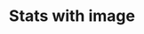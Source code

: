 ---
title: Stats with image
category: Marketing
paid: true
isActive: true
ltr: {"preview":"function App() {\n  const stats = [{\n    data: \"35K\",\n    title: \"Customers\"\n  }, {\n    data: \"10K+\",\n    title: \"Downloads\"\n  }, {\n    data: \"40+\",\n    title: \"Countries\"\n  }, {\n    data: \"30M+\",\n    title: \"Total revenue\"\n  }];\n  return /*#__PURE__*/React.createElement(\"section\", {\n    className: \"py-14\"\n  }, /*#__PURE__*/React.createElement(\"div\", {\n    className: \"max-w-screen-xl mx-auto px-4 text-gray-600 gap-x-12 items-start justify-between lg:flex md:px-8\"\n  }, /*#__PURE__*/React.createElement(\"div\", {\n    className: \"sm:hidden lg:block lg:max-w-xl\"\n  }, /*#__PURE__*/React.createElement(\"img\", {\n    src: \"https://images.unsplash.com/photo-1622675363311-3e1904dc1885?ixlib=rb-4.0.3&ixid=MnwxMjA3fDB8MHxwaG90by1wYWdlfHx8fGVufDB8fHx8&auto=format&fit=crop&w=870&q=80\",\n    className: \"rounded-lg\",\n    alt: \"\"\n  })), /*#__PURE__*/React.createElement(\"div\", {\n    className: \"mt-6 gap-12 sm:mt-0 md:flex lg:block\"\n  }, /*#__PURE__*/React.createElement(\"div\", {\n    className: \"max-w-2xl\"\n  }, /*#__PURE__*/React.createElement(\"h3\", {\n    className: \"text-gray-800 text-3xl font-semibold sm:text-4xl\"\n  }, \"We do our best to make customers always happy\"), /*#__PURE__*/React.createElement(\"p\", {\n    className: \"mt-3 max-w-xl\"\n  }, \"Lorem ipsum dolor sit amet, consectetur adipiscing elit. Morbi venenatis sollicitudin quam ut tincidunt.\")), /*#__PURE__*/React.createElement(\"div\", {\n    className: \"flex-none mt-6 md:mt-0 lg:mt-6\"\n  }, /*#__PURE__*/React.createElement(\"ul\", {\n    className: \"inline-grid gap-y-8 gap-x-14 grid-cols-2\"\n  }, stats.map((item, idx) => /*#__PURE__*/React.createElement(\"li\", {\n    key: idx,\n    className: \"\"\n  }, /*#__PURE__*/React.createElement(\"h4\", {\n    className: \"text-4xl text-indigo-600 font-semibold\"\n  }, item.data), /*#__PURE__*/React.createElement(\"p\", {\n    className: \"mt-3 font-medium\"\n  }, item.title))))))));\n}","react":{"jsxTail":[{"code":"export default () => {\n\n    const stats = [\n        {\n            data: \"35K\",\n            title: \"Customers\"\n        },\n        {\n            data: \"10K+\",\n            title: \"Downloads\"\n        },\n        {\n            data: \"40+\",\n            title: \"Countries\"\n        },\n        {\n            data: \"30M+\",\n            title: \"Total revenue\"\n        },\n    ]\n\n    return (\n        <section className=\"py-14\">\n            <div className=\"max-w-screen-xl mx-auto px-4 text-gray-600 gap-x-12 items-start justify-between lg:flex md:px-8\">\n                <div className=\"sm:hidden lg:block lg:max-w-xl\">\n                    <img src=\"https://images.unsplash.com/photo-1622675363311-3e1904dc1885?ixlib=rb-4.0.3&ixid=MnwxMjA3fDB8MHxwaG90by1wYWdlfHx8fGVufDB8fHx8&auto=format&fit=crop&w=870&q=80\" className=\"rounded-lg\" alt=\"\" />\n                </div>\n                <div className=\"mt-6 gap-12 sm:mt-0 md:flex lg:block\">\n                    <div className=\"max-w-2xl\">\n                        <h3 className=\"text-gray-800 text-3xl font-semibold sm:text-4xl\">\n                            We do our best to make customers always happy\n                        </h3>\n                        <p className=\"mt-3 max-w-xl\">\n                            Lorem ipsum dolor sit amet, consectetur adipiscing elit. Morbi venenatis sollicitudin quam ut tincidunt.\n                        </p>\n                    </div>\n                    <div className=\"flex-none mt-6 md:mt-0 lg:mt-6\">\n                        <ul className=\"inline-grid gap-y-8 gap-x-14 grid-cols-2\">\n                            {\n                                stats.map((item, idx) => (\n                                    <li key={idx} className=\"\">\n                                        <h4 className=\"text-4xl text-indigo-600 font-semibold\">{item.data}</h4>\n                                        <p className=\"mt-3 font-medium\">{item.title}</p>\n                                    </li>\n                                ))\n                            }\n                        </ul>\n                    </div>\n                </div>\n            </div>\n        </section>\n    )\n}","label":"App.jsx"}],"jsxCss":[]},"vue":{"vueTail":[],"vueCss":[]}}
rtl: {"vue":{"vueTail":[],"vueCss":[]},"preview":"function App() {\n  const stats = [{\n    data: \"35K\",\n    title: \"عملاء\"\n  }, {\n    data: \"10K+\",\n    title: \"تنزيلات\"\n  }, {\n    data: \"40+\",\n    title: \"بلدان\"\n  }, {\n    data: \"30M+\",\n    title: \"إجمالي الإيرادات\"\n  }];\n  return /*#__PURE__*/React.createElement(\"section\", {\n    className: \"py-14\"\n  }, /*#__PURE__*/React.createElement(\"div\", {\n    className: \"max-w-screen-xl mx-auto px-4 text-gray-600 gap-x-12 items-start justify-between lg:flex md:px-8\"\n  }, /*#__PURE__*/React.createElement(\"div\", {\n    className: \"sm:hidden lg:block lg:max-w-xl\"\n  }, /*#__PURE__*/React.createElement(\"img\", {\n    src: \"https://images.unsplash.com/photo-1622675363311-3e1904dc1885?ixlib=rb-4.0.3&ixid=MnwxMjA3fDB8MHxwaG90by1wYWdlfHx8fGVufDB8fHx8&auto=format&fit=crop&w=870&q=80\",\n    className: \"rounded-lg\",\n    alt: \"\"\n  })), /*#__PURE__*/React.createElement(\"div\", {\n    className: \"mt-6 gap-12 sm:mt-0 md:flex lg:block\"\n  }, /*#__PURE__*/React.createElement(\"div\", {\n    className: \"max-w-2xl\"\n  }, /*#__PURE__*/React.createElement(\"h3\", {\n    className: \"text-gray-800 text-3xl font-semibold sm:text-4xl\"\n  }, \"\\u0646\\u062D\\u0646 \\u0646\\u0628\\u0630\\u0644 \\u0642\\u0635\\u0627\\u0631\\u0649 \\u062C\\u0647\\u062F\\u0646\\u0627 \\u0644\\u062C\\u0639\\u0644 \\u0627\\u0644\\u0639\\u0645\\u0644\\u0627\\u0621 \\u0633\\u0639\\u062F\\u0627\\u0621 \\u062F\\u0627\\u0626\\u0645\\u064B\\u0627\"), /*#__PURE__*/React.createElement(\"p\", {\n    className: \"mt-3 max-w-xl\"\n  }, \"\\u0647\\u0630\\u0627 \\u0627\\u0644\\u0646\\u0635 \\u0647\\u0648 \\u0645\\u062B\\u0627\\u0644 \\u0644\\u0646\\u0635 \\u064A\\u0645\\u0643\\u0646 \\u0623\\u0646 \\u064A\\u0633\\u062A\\u0628\\u062F\\u0644 \\u0641\\u064A \\u0646\\u0641\\u0633 \\u0627\\u0644\\u0645\\u0633\\u0627\\u062D\\u0629\\u060C \\u0644\\u0642\\u062F \\u062A\\u0645 \\u062A\\u0648\\u0644\\u064A\\u062F \\u0647\\u0630\\u0627 \\u0627\\u0644\\u0646\\u0635 \\u0645\\u0646 \\u0645\\u0648\\u0644\\u062F \\u0627\\u0644\\u0646\\u0635 \\u0627\\u0644\\u0639\\u0631\\u0628\\u0649.\")), /*#__PURE__*/React.createElement(\"div\", {\n    className: \"flex-none mt-6 md:mt-0 lg:mt-6\"\n  }, /*#__PURE__*/React.createElement(\"ul\", {\n    className: \"inline-grid gap-y-8 gap-x-14 grid-cols-2\"\n  }, stats.map((item, idx) => /*#__PURE__*/React.createElement(\"li\", {\n    key: idx,\n    className: \"\"\n  }, /*#__PURE__*/React.createElement(\"h4\", {\n    className: \"text-4xl text-indigo-600 font-semibold\"\n  }, item.data), /*#__PURE__*/React.createElement(\"p\", {\n    className: \"mt-3 font-medium\"\n  }, item.title))))))));\n}","react":{"jsxTail":[{"code":"export default () => {\n\n    const stats = [\n        {\n            data: \"35K\",\n            title: \"عملاء\"\n        },\n        {\n            data: \"10K+\",\n            title: \"تنزيلات\"\n        },\n        {\n            data: \"40+\",\n            title: \"بلدان\"\n        },\n        {\n            data: \"30M+\",\n            title: \"إجمالي الإيرادات\"\n        },\n    ]\n\n    return (\n        <section className=\"py-14\">\n            <div className=\"max-w-screen-xl mx-auto px-4 text-gray-600 gap-x-12 items-start justify-between lg:flex md:px-8\">\n                <div className=\"sm:hidden lg:block lg:max-w-xl\">\n                    <img src=\"https://images.unsplash.com/photo-1622675363311-3e1904dc1885?ixlib=rb-4.0.3&ixid=MnwxMjA3fDB8MHxwaG90by1wYWdlfHx8fGVufDB8fHx8&auto=format&fit=crop&w=870&q=80\" className=\"rounded-lg\" alt=\"\" />\n                </div>\n                <div className=\"mt-6 gap-12 sm:mt-0 md:flex lg:block\">\n                    <div className=\"max-w-2xl\">\n                        <h3 className=\"text-gray-800 text-3xl font-semibold sm:text-4xl\">\n                            نحن نبذل قصارى جهدنا لجعل العملاء سعداء دائمًا\n                        </h3>\n                        <p className=\"mt-3 max-w-xl\">\n                            هذا النص هو مثال لنص يمكن أن يستبدل في نفس المساحة، لقد تم توليد هذا النص من مولد النص العربى.\n                        </p>\n                    </div>\n                    <div className=\"flex-none mt-6 md:mt-0 lg:mt-6\">\n                        <ul className=\"inline-grid gap-y-8 gap-x-14 grid-cols-2\">\n                            {\n                                stats.map((item, idx) => (\n                                    <li key={idx} className=\"\">\n                                        <h4 className=\"text-4xl text-indigo-600 font-semibold\">{item.data}</h4>\n                                        <p className=\"mt-3 font-medium\">{item.title}</p>\n                                    </li>\n                                ))\n                            }\n                        </ul>\n                    </div>\n                </div>\n            </div>\n        </section>\n    )\n}","label":"App.jsx"}],"jsxCss":[]}}
slug: /stats
id: 37ac48c2-a51d-4dc7-98be-107fcab08c89
created_at: 1671315039452
---